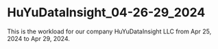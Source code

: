# HuYuDataInsight_04-26-29_2024
This is the workload for our company HuYuDataInsight LLC from Apr 25, 2024 to Apr 29, 2024.

